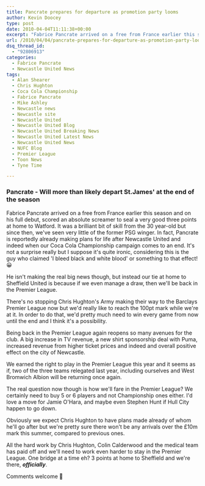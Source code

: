 ```yaml
---
title: Pancrate prepares for departure as promotion party looms
author: Kevin Doocey
type: post
date: 2010-04-04T11:11:38+00:00
excerpt: "Fabrice Pancrate arrived on a free from France earlier this season and on his full debut, scored an absolute screamer to seal a very good three points at home to Watford. It was a brilliant bit of skill from the 30 year-old but since then, we've seen very little of the former PSG winger. In fact, Pancrate is reportedly already making plans for life after Newcastle United and indeed when our Coca Cola Championship campaign comes to an end.."
url: /2010/04/04/pancrate-prepares-for-departure-as-promotion-party-looms/
dsq_thread_id:
  - "92806913"
categories:
  - Fabrice Pancrate
  - Newcastle United News
tags:
  - Alan Shearer
  - Chris Hughton
  - Coca Cola Championship
  - Fabrice Pancrate
  - Mike Ashley
  - Newcastle news
  - Newcastle site
  - Newcastle United
  - Newcastle United Blog
  - Newcastle United Breaking News
  - Newcastle United Latest News
  - Newcastle United News
  - NUFC Blog
  - Premier League
  - Toon News
  - Tyne Time

---
```

### Pancrate - Will more than likely depart St.James' at the end of the season

Fabrice Pancrate arrived on a free from France earlier this season and on his full debut, scored an absolute screamer to seal a very good three points at home to Watford. It was a brilliant bit of skill from the 30 year-old but since then, we've seen very little of the former PSG winger. In fact, Pancrate is reportedly already making plans for life after Newcastle United and indeed when our  Coca Cola Championship campaign comes to an end. It's not a surprise really but I suppose it's quite ironic, considering this is the guy who claimed 'I bleed black and white blood' or something to that effect! 😀

He isn't making the real big news though, but instead our tie at home to Sheffield United is because if we even manage a draw, then we'll be back in the Premier League.

There's no stopping Chris Hughton's Army making their way to the Barclays Premier League now but we'd really like to reach the 100pt mark while we're at it. In order to do that, we'd pretty much need to win every game from now until the end and I think it's a possibility.

Being back in the Premier League again reopens so many avenues for the club. A big increase in TV revenue, a new shirt sponsorship deal with Puma, increased revenue from higher ticket prices and indeed and overall positive effect on the city of Newcastle.

We earned the right to play in the Premier League this year and it seems as if, two of the three teams relegated last year, including ourselves and West Bromwich Albion will be returning once again.

The real question now though is how we'll fare in the Premier League? We certainly need to buy 5 or 6 players and not Championship ones either. I'd love a move for Jamie O'Hara, and maybe even Stephen Hunt if Hull City happen to go down.

Obviously we expect Chris Hughton to have plans made already of whom he'll go after but we're pretty sure there won't be any arrivals over the £10m mark this summer, compared to previous ones.

All the hard work by Chris Hughton, Colin Calderwood and the medical team has paid off and we'll need to work even harder to stay in the Premier League. One bridge at a time eh? 3 points at home to Sheffield and we're there, **_officially_**.

Comments welcome 🙂
